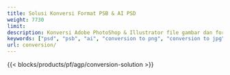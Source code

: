 ```yaml
---
title: Solusi Konversi Format PSB & AI PSD
weight: 7730
limit: 
description: Konversi Adobe PhotoShop & Illustrator file gambar dan format lainnya
keywords: ["psd", "psb", "ai", "conversion to png", "conversion to jpg", "conversion to pdf", "convert to gif", "convert to bmp", "convert to tiff"]
url: conversion/
---
```


{{< blocks/products/pf/agp/conversion-solution >}} 
